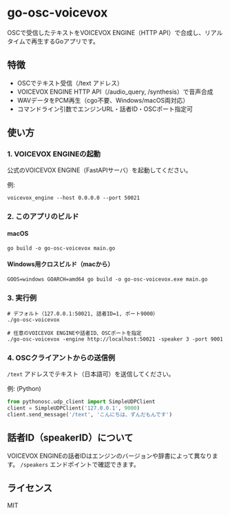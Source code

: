 # go-osc-voicevox

OSCで受信したテキストをVOICEVOX ENGINE（HTTP API）で合成し、リアルタイムで再生するGoアプリです。

## 特徴
- OSCでテキスト受信（/text アドレス）
- VOICEVOX ENGINE HTTP API（/audio_query, /synthesis）で音声合成
- WAVデータをPCM再生（cgo不要、Windows/macOS両対応）
- コマンドライン引数でエンジンURL・話者ID・OSCポート指定可

## 使い方

### 1. VOICEVOX ENGINEの起動
公式のVOICEVOX ENGINE（FastAPIサーバ）を起動してください。

例: 
```
voicevox_engine --host 0.0.0.0 --port 50021
```

### 2. このアプリのビルド
#### macOS
```
go build -o go-osc-voicevox main.go
```
#### Windows用クロスビルド（macから）
```
GOOS=windows GOARCH=amd64 go build -o go-osc-voicevox.exe main.go
```

### 3. 実行例
```
# デフォルト（127.0.0.1:50021, 話者ID=1, ポート9000）
./go-osc-voicevox

# 任意のVOICEVOX ENGINEや話者ID、OSCポートを指定
./go-osc-voicevox -engine http://localhost:50021 -speaker 3 -port 9001
```

### 4. OSCクライアントからの送信例
`/text` アドレスでテキスト（日本語可）を送信してください。

例: (Python)
```python
from pythonosc.udp_client import SimpleUDPClient
client = SimpleUDPClient('127.0.0.1', 9000)
client.send_message('/text', 'こんにちは、ずんだもんです')
```

## 話者ID（speakerID）について
VOICEVOX ENGINEの話者IDはエンジンのバージョンや辞書によって異なります。
`/speakers` エンドポイントで確認できます。

## ライセンス
MIT
